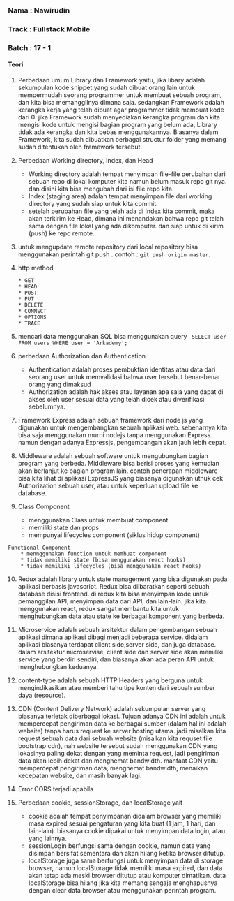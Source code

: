 <h3>Nama : Nawirudin</h3>
<h3>Track : Fullstack Mobile</h3>
<h3>Batch : 17 - 1</h3>

<h4>Teori</h4>

 1. Perbedaan umum Library dan Framework yaitu, 
    jika libary adalah sekumpulan kode snippet yang sudah dibuat orang lain untuk mempermudah seorang programmer untuk membuat sebuah program, dan kita bisa memanggilnya dimana       saja. sedangkan Framework adalah kerangka kerja yang telah dibuat agar programmer tidak membuat kode dari 0. jika Framework sudah menyediakan kerangka program dan kita             mengisi kode untuk mengisi bagian program yang belum ada, Library tidak ada kerangka dan kita bebas menggunakannya. Biasanya dalam Framework, kita sudah dibuatkan berbagai         structur folder yang memang sudah ditentukan oleh framework tersebut.
    
 2. Perbedaan Working directory, Index, dan Head
    * Working directory adalah tempat menyimpan file-file perubahan dari sebuah repo di lokal komputer kita namun belum masuk repo git nya. dan disini kita bisa mengubah dari isi       file repo kita.
    * Index (staging area) adalah tempat menyimpan file dari working directory yang sudah siap untuk kita commit.
    * setelah perubahan file yang telah ada di Index kita commit, maka akan terkirim ke Head, dimana ini menandakan bahwa repo git telah sama dengan file lokal yang ada dikomputer. dan siap untuk di kirim (push) ke repo remote.
    
 3. untuk mengupdate remote repository dari local repository bisa menggunakan perintah git push <nama remote> <branch>. contoh : ``` git push origin master ```.
 
 4. http method
 
        * GET
        * HEAD
        * POST
        * PUT
        * DELETE
        * CONNECT
        * OPTIONS
        * TRACE
        
  5. mencari data menggunakan SQL bisa menggunakan query ``` SELECT user FROM users WHERE user = 'Arkademy';```
  
  6. perbedaan Authorization dan Authentication
        * Authentication adalah proses pembuktian identitas atau data dari seorang user untuk memvalidasi bahwa user tersebut benar-benar orang yang dimaksud
        * Authorization adalah hak akses atau layanan apa saja yang dapat di akses oleh user sesuai data yang telah dicek atau diverifikasi sebelumnya.
        
  7. Framework Express adalah sebuah framework dari node js yang digunakan untuk mengembangkan sebuah aplikasi web. sebenarnya kita bisa saja menggunakan murni nodejs tanpa  menggunakan Express. namun dengan adanya Expressjs, pengembangan akan jauh lebih cepat.
  
   8. Middleware adalah 
      sebuah software untuk mengubungkan bagian program yang berbeda. Middleware bisa berisi proses yang kemudian akan berlanjut ke bagian program lain. contoh penerapan  middleware bisa kita lihat di aplikasi ExpressJS yang biasanya digunakan utnuk cek Authorization sebuah user, atau untuk keperluan upload file ke database.

 9.  Class Component 
        * menggunakan Class untuk membuat component
        * memiliki state dan props
        * mempunyai lifecycles component (siklus hidup component)
        
    Functional Component
        * mennggunakan function untuk membuat component
        * tidak memiliki state (bisa menggunakan react hooks)
        * tidak memiliki lifecycles (bisa menggunakan react hooks)
 10. Redux adalah 
        library untuk state management yang bisa digunakan pada aplikasi berbasis javascript. Redux bisa diibaratkan seperti sebuah database disisi frontend. di redux kita bisa menyimpan kode untuk pemanggilan API, menyimpan data dari API, dan lain-lain. jika kita menggunakan react, redux sangat membantu kita untuk menghubungkan data atau state ke berbagai komponent yang berbeda.
  
11. Microservice adalah sebuah arsitektur dalam pengembangan sebuah aplikasi dimana aplikasi dibagi menjadi beberapa service. didalam aplikasi biasanya terdapat client side,server side, dan juga database. dalam arsitektur microservise, client side dan server side akan memiliki service yang berdiri sendiri, dan biasanya akan ada peran API untuk menghubungkan keduanya. 
  
 12. content-type adalah sebuah HTTP Headers yang berguna untuk mengindikasikan atau memberi tahu tipe konten dari sebuah sumber daya (resource).
  
 13. CDN (Content Delivery Network) adalah sekumpulan server yang biasanya terletak diberbagai lokasi. Tujuan adanya CDN ini adalah untuk mempercepat pengiriman data ke berbagai sumber (dalam hal ini adalah website) tanpa harus request ke server hosting utama. jadi misalkan kita request sebuah data dari sebuah website (misalkan kita requset file bootstrap cdn), nah website tersebut sudah menggunakan CDN yang lokasinya paling dekat dengan yang meminta request, jadi pengiriman data akan lebih dekat dan menghemat bandwidth. manfaat CDN yaitu mempercepat pengiriman data, menghemat bandwidth, menaikan kecepatan website, dan masih banyak lagi.
 
 14. Error CORS terjadi apabila 
 15. Perbedaan cookie, sessionStorage, dan localStorage yait
     * cookie adalah tempat penyimpanan didalam browser yang memiliki masa expired sesuai pengaturan yang kita buat (1 jam, 1 hari, dan lain-lain). biasanya cookie dipakai untuk menyimpan data login, atau yang lainnya.
     * sessionLogin berfungsi sama dengan cookie, namun data yang disimpan bersifat sementara dan akan hilang ketika browser ditutup.
     * localStorage juga sama berfungsi untuk menyimpan data di storage browser, namun localStorage tidak memiliki masa expired, dan data akan tetap ada meski browser ditutup atau komputer dimatikan. data localStorage bisa hilang jika kita memang sengaja menghapusnya dengan clear data browser atau menggunakan perintah program.
  
  
   
